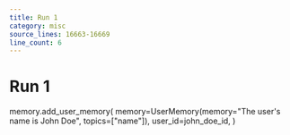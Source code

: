 ```yaml
---
title: Run 1
category: misc
source_lines: 16663-16669
line_count: 6
---
```


# Run 1
memory.add_user_memory(
    memory=UserMemory(memory="The user's name is John Doe", topics=["name"]),
    user_id=john_doe_id,
)

